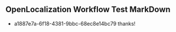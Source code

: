 ## OpenLocalization Workflow Test MarkDown
* a1887e7a-6f18-4381-9bbc-68ec8e14bc79 
thanks!<!--HONumber=Mar16_HO2-->
